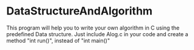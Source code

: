 # DataStructureAndAlgorithm
This program will help you to write your own algorithm in C using the predefined Data structure. Just include Alog.c in your code and create a method "int run()", instead of "int main()"
